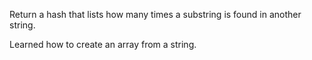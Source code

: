Return a hash that lists how many times a substring is found in another string.

Learned how to create an array from a string.